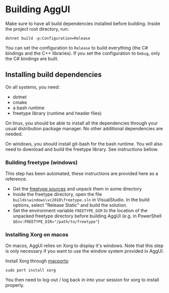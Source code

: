 # Building AggUI

Make sure to have all build dependencies installed before building.
Inside the project root directory, run:

```
dotnet build -p:Configuration=Release
```

You can set the configuration to `Release` to build everything (the C# bindings and the C++ libraries).
If you set the configuration to `Debug`, only the C# bindings are built.

## Installing build dependencies

On all systems, you need:

- dotnet
- cmake
- a bash runtime
- freetype library (runtime and header files)

On linux, you should be able to install all the dependencies through your usual distribution package manager. No other additional dependencies are needed.

On windows, you should install git-bash for the bash runtime. You will also need to download and build the freetype library. See instructions bellow.

### Building freetype (windows)

This step has been automated, these instructions are provided here as a reference.

- Get the [freetype sources](https://download.savannah.gnu.org/releases/freetype/) and unpack them in some directory
- Inside the freetype directory, open the file `builds\windows\vc2010\freetype.sln` in VisualStudio. In the build options, select "Release Static" and build the solution.
- Set the environment variable `FREETYPE_DIR` to the location of the unpacked freetype directory before building AggUI (e.g. in PowerShell `$Env:FREETYPE_DIR="/path/to/freetype"`)

### Installing Xorg on macos

On macos, AggUI relies on Xorg to display it's windows.
Note that this step is only necessary if you want to use the window system provided in AggUI.

Install Xorg through [macports](https://www.macports.org/install.php):

```
sudo port install xorg
```

You then need to log-out / log back in into your session for xorg to install properly.
